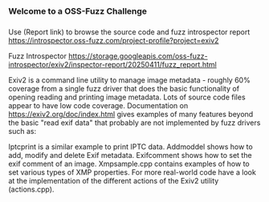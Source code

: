 ###
### Welcome to a OSS-Fuzz Challenge
###

Use (Report link) to browse the source code and fuzz introspector report https://introspector.oss-fuzz.com/project-profile?project=exiv2

Fuzz Introspector
https://storage.googleapis.com/oss-fuzz-introspector/exiv2/inspector-report/20250411/fuzz_report.html

Exiv2 is a command line utility to manage image metadata - roughly 60% coverage from a single fuzz driver that does the basic functionality of opening reading and printing image metadata. Lots of source code files appear to have low code coverage. Documentation on https://exiv2.org/doc/index.html gives examples of many features beyond the basic "read exif data" that probably are not implemented by fuzz drivers such as:

Iptcprint is a similar example to print IPTC data. Addmoddel shows how to add, modify and delete Exif metadata. Exifcomment shows how to set the exif comment of an image. Xmpsample.cpp contains examples of how to set various types of XMP properties. For more real-world code have a look at the implementation of the different actions of the Exiv2 utility (actions.cpp).
